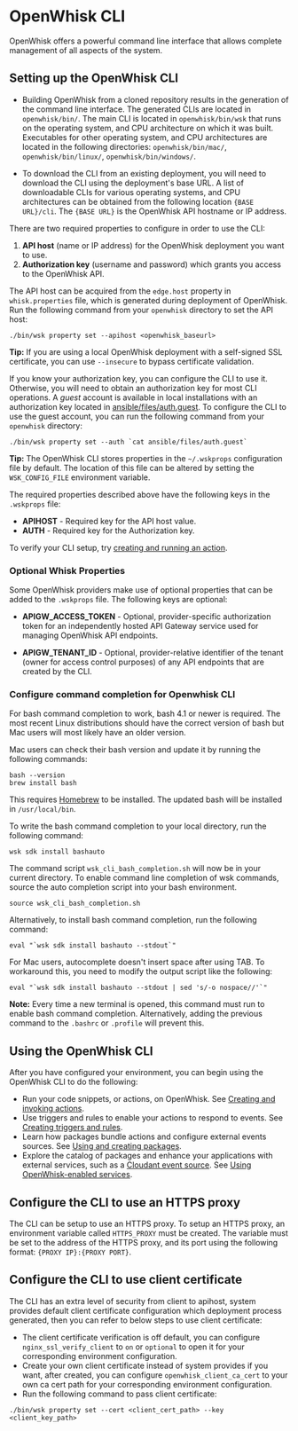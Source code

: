 <!--
#
# Licensed to the Apache Software Foundation (ASF) under one or more
# contributor license agreements.  See the NOTICE file distributed with
# this work for additional information regarding copyright ownership.
# The ASF licenses this file to You under the Apache License, Version 2.0
# (the "License"); you may not use this file except in compliance with
# the License.  You may obtain a copy of the License at
#
#     http://www.apache.org/licenses/LICENSE-2.0
#
# Unless required by applicable law or agreed to in writing, software
# distributed under the License is distributed on an "AS IS" BASIS,
# WITHOUT WARRANTIES OR CONDITIONS OF ANY KIND, either express or implied.
# See the License for the specific language governing permissions and
# limitations under the License.
#
-->
# OpenWhisk CLI

OpenWhisk offers a powerful command line interface that allows complete management of all aspects of the system.

## Setting up the OpenWhisk CLI

- Building OpenWhisk from a cloned repository results in the generation of the command line interface. The generated CLIs are located in `openwhisk/bin/`. The main CLI is located in `openwhisk/bin/wsk` that runs on the operating system, and CPU architecture on which it was built. Executables for other operating system, and CPU architectures are located in the following directories: `openwhisk/bin/mac/`, `openwhisk/bin/linux/`, `openwhisk/bin/windows/`.

- To download the CLI from an existing deployment, you will need to download the CLI using the deployment's base URL.
A list of downloadable CLIs for various operating systems, and CPU architectures can be obtained from the following
location `{BASE URL}/cli`. The `{BASE URL}` is the OpenWhisk API hostname or IP address.

There are two required properties to configure in order to use the CLI:

1. **API host** (name or IP address) for the OpenWhisk deployment you want to use.
2. **Authorization key** (username and password) which grants you access to the OpenWhisk API.

The API host can be acquired from the `edge.host` property in `whisk.properties` file, which is generated during
deployment of OpenWhisk. Run the following command from your `openwhisk` directory to set the API host:

```
./bin/wsk property set --apihost <openwhisk_baseurl>
```

**Tip:** If you are using a local OpenWhisk deployment with a self-signed SSL certificate, you can use `--insecure` to bypass certificate validation.

If you know your authorization key, you can configure the CLI to use it. Otherwise, you will need to obtain an
authorization key for most CLI operations. A _guest_ account is available in local installations with an authorization
key located in [ansible/files/auth.guest](../ansible/files/auth.guest). To configure the CLI to use the guest account,
you can run the following command from your `openwhisk` directory:

```
./bin/wsk property set --auth `cat ansible/files/auth.guest`
```

**Tip:** The OpenWhisk CLI stores properties in the `~/.wskprops` configuration file by default. The location of this file can be altered by setting the `WSK_CONFIG_FILE` environment variable.

The required properties described above have the following keys in the `.wskprops` file:

- **APIHOST** - Required key for the API host value.
- **AUTH** - Required key for the Authorization key.

To verify your CLI setup, try [creating and running an action](./samples.md).

### Optional Whisk Properties

Some OpenWhisk providers make use of optional properties that can be added to the `.wskprops` file.  The following keys are optional:

- **APIGW_ACCESS_TOKEN** - Optional, provider-specific authorization token for an independently hosted API Gateway service used for managing OpenWhisk API endpoints.

- **APIGW_TENANT_ID** - Optional, provider-relative identifier of the tenant (owner for access control purposes) of any API endpoints that are created by the CLI.

### Configure command completion for Openwhisk CLI

For bash command completion to work, bash 4.1 or newer is required. The most recent Linux distributions should have the correct version of bash but Mac users will most likely have an older version.

Mac users can check their bash version and update it by running the following commands:

```
bash --version
brew install bash
```

This requires [Homebrew](https://brew.sh/) to be installed. The updated bash will be installed in `/usr/local/bin`.

To write the bash command completion to your local directory, run the following command:

```
wsk sdk install bashauto
```
The command script `wsk_cli_bash_completion.sh` will now be in your current directory. To enable command line completion of wsk commands, source the auto completion script into your bash environment.

```
source wsk_cli_bash_completion.sh
```

Alternatively, to install bash command completion, run the following command:

```
eval "`wsk sdk install bashauto --stdout`"
```

For Mac users, autocomplete doesn't insert space after using TAB. To workaround this, you need to modify the output script like the following:
```
eval "`wsk sdk install bashauto --stdout | sed 's/-o nospace//'`"
```

**Note:** Every time a new terminal is opened, this command must run to enable bash command completion. Alternatively, adding the previous command to the `.bashrc` or `.profile` will prevent this.

## Using the OpenWhisk CLI

After you have configured your environment, you can begin using the OpenWhisk CLI to do the following:

* Run your code snippets, or actions, on OpenWhisk. See [Creating and invoking actions](./actions.md).
* Use triggers and rules to enable your actions to respond to events. See [Creating triggers and rules](./triggers_rules.md).
* Learn how packages bundle actions and configure external events sources. See [Using and creating packages](./packages.md).
* Explore the catalog of packages and enhance your applications with external services, such as a [Cloudant event source](./catalog.md#using-the-cloudant-package). See [Using OpenWhisk-enabled services](./catalog.md).

## Configure the CLI to use an HTTPS proxy

The CLI can be setup to use an HTTPS proxy. To setup an HTTPS proxy, an environment variable called `HTTPS_PROXY` must be created. The variable must be set to the address of the HTTPS proxy, and its port using the following format:
`{PROXY IP}:{PROXY PORT}`.

## Configure the CLI to use client certificate
The CLI has an extra level of security from client to apihost, system provides default client certificate configuration which deployment process generated, then you can refer to below steps to use client certificate:
* The client certificate verification is off default, you can configure `nginx_ssl_verify_client` to `on` or `optional` to open it for your corresponding environment configuration.
* Create your own client certificate instead of system provides if you want, after created, you can configure `openwhisk_client_ca_cert` to your own ca cert path for your corresponding environment configuration.
* Run the following command to pass client certificate:
```
./bin/wsk property set --cert <client_cert_path> --key <client_key_path>
```
